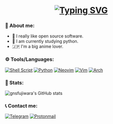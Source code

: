 
<h1 align="center">
  <a href="https://git.io/typing-svg"><img src="https://readme-typing-svg.demolab.com?font=Hack&pause=1000&color=D8D8D8&center=true&vCenter=true&repeat=false&width=435&lines=Hello%2C+my+name+is+Gustavo" alt="Typing SVG" /></a>
</h1>

### 📖 About me:

- 🐧 I really like open source software.
- 🌱 I am currently studying python.
- 🇯🇵 I'm a big anime lover.

### ⚙️ Tools/Languages:

[![Shell Script](https://img.shields.io/badge/shell_script-%23121011.svg?style=for-the-badge&logo=gnu-bash&logoColor=white)](https://www.gnu.org/software/bash)
[![Python](https://img.shields.io/badge/python-3670A0?style=for-the-badge&logo=python&logoColor=ffdd54)](https://www.python.org)
[![Neovim](https://img.shields.io/badge/NeoVim-%2357A143.svg?&style=for-the-badge&logo=neovim&logoColor=white)](https://neovim.io)
[![Vim](https://img.shields.io/badge/VIM-%2311AB00.svg?style=for-the-badge&logo=vim&logoColor=white)](https://www.vim.org)
[![Arch](https://img.shields.io/badge/Arch%20Linux-1793D1?logo=arch-linux&logoColor=fff&style=for-the-badge)](https://archlinux.org)

### 🌟 Stats:

![gnsfujiwara's GitHub stats](https://github-readme-stats.vercel.app/api?username=gnsfujiwara&count_private=true&show_icons=true&theme=react)

### 📞 Contact me:

[![Telegram](https://img.shields.io/badge/Telegram-2CA5E0?style=for-the-badge&logo=telegram&logoColor=white)](https://t.me/gnsfujiwara)
[![Protonmail](https://img.shields.io/badge/ProtonMail-8B89CC?style=for-the-badge&logo=protonmail&logoColor=white)](mailto:gustavo.vinicios2004@protonmail.com)
